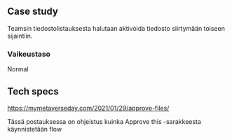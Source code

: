 ## Case study
Teamsin tiedostolistauksesta halutaan aktivoida tiedosto siirtymään toiseen sijaintiin.

### Vaikeustaso
Normal

## Tech specs


https://mymetaverseday.com/2021/01/29/approve-files/

Tässä postauksessa on ohjeistus kuinka Approve this -sarakkeesta käynnistetään flow
